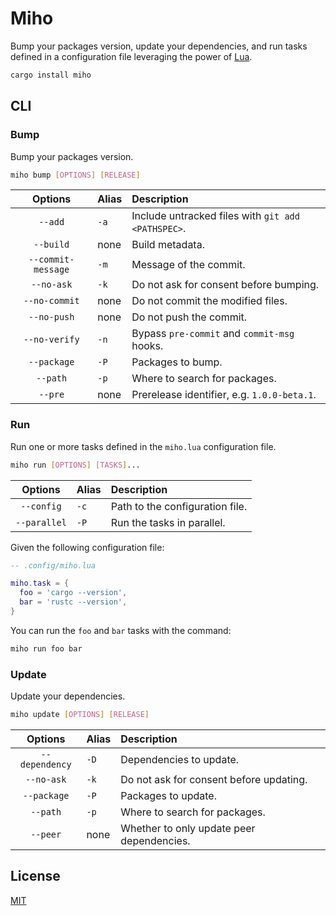 # Miho

Bump your packages version, update your dependencies, and run tasks defined in a configuration file leveraging the power of [Lua](https://www.lua.org/start.html).

```sh
cargo install miho
```

## CLI

### Bump

Bump your packages version.

```sh
miho bump [OPTIONS] [RELEASE]
```

|      Options       | Alias | Description                                        |
| :----------------: | :---- | :------------------------------------------------- |
|      `--add`       | `-a`  | Include untracked files with `git add <PATHSPEC>`. |
|     `--build`      | none  | Build metadata.                                    |
| `--commit-message` | `-m`  | Message of the commit.                             |
|     `--no-ask`     | `-k`  | Do not ask for consent before bumping.             |
|   `--no-commit`    | none  | Do not commit the modified files.                  |
|    `--no-push`     | none  | Do not push the commit.                            |
|   `--no-verify`    | `-n`  | Bypass `pre-commit` and `commit-msg` hooks.        |
|    `--package`     | `-P`  | Packages to bump.                                  |
|      `--path`      | `-p`  | Where to search for packages.                      |
|      `--pre`       | none  | Prerelease identifier, e.g. `1.0.0-beta.1`.        |

### Run

Run one or more tasks defined in the `miho.lua` configuration file.

```sh
miho run [OPTIONS] [TASKS]...
```

|   Options    | Alias | Description                     |
| :----------: | :---- | :------------------------------ |
|  `--config`  | `-c`  | Path to the configuration file. |
| `--parallel` | `-P`  | Run the tasks in parallel.      |

Given the following configuration file:

```lua
-- .config/miho.lua

miho.task = {
  foo = 'cargo --version',
  bar = 'rustc --version',
}
```

You can run the `foo` and `bar` tasks with the command:

```sh
miho run foo bar
```

### Update

Update your dependencies.

```sh
miho update [OPTIONS] [RELEASE]
```

|    Options     | Alias | Description                               |
| :------------: | :---- | :---------------------------------------- |
| `--dependency` | `-D`  | Dependencies to update.                   |
|   `--no-ask`   | `-k`  | Do not ask for consent before updating.   |
|  `--package`   | `-P`  | Packages to update.                       |
|    `--path`    | `-p`  | Where to search for packages.             |
|    `--peer`    | none  | Whether to only update peer dependencies. |

## License

[MIT](https://github.com/ferreira-tb/miho/blob/main/LICENSE)
